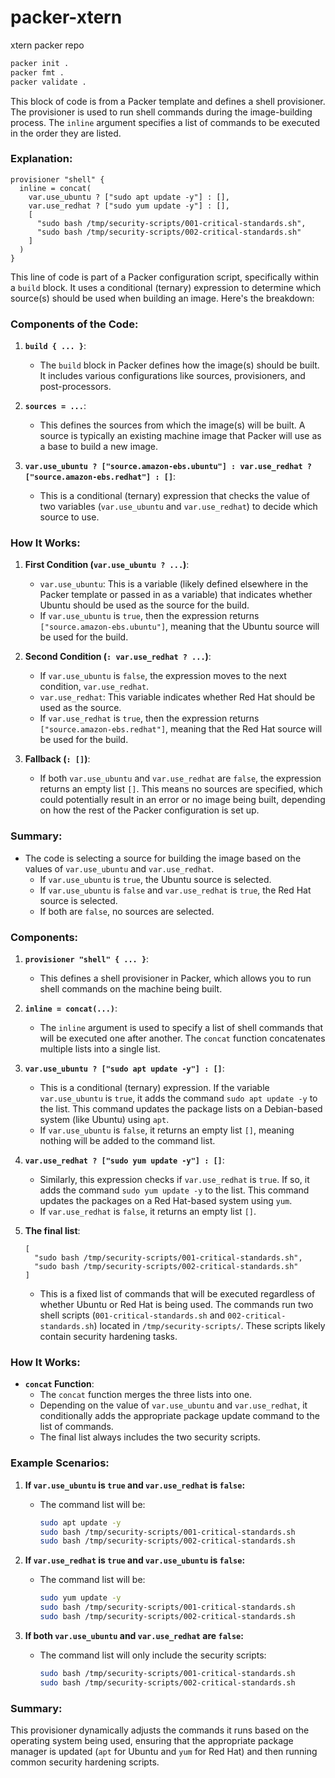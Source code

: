 # packer-xtern
xtern packer repo

```sh
packer init .
packer fmt .
packer validate .
```

This block of code is from a Packer template and defines a shell provisioner. The provisioner is used to run shell commands during the image-building process. The `inline` argument specifies a list of commands to be executed in the order they are listed.

### Explanation:

```hcl
provisioner "shell" {
  inline = concat(
    var.use_ubuntu ? ["sudo apt update -y"] : [],
    var.use_redhat ? ["sudo yum update -y"] : [],
    [
      "sudo bash /tmp/security-scripts/001-critical-standards.sh",
      "sudo bash /tmp/security-scripts/002-critical-standards.sh"
    ]
  )
}
```

This line of code is part of a Packer configuration script, specifically within a `build` block. It uses a conditional (ternary) expression to determine which source(s) should be used when building an image. Here's the breakdown:

### Components of the Code:

1. **`build { ... }`**:
   - The `build` block in Packer defines how the image(s) should be built. It includes various configurations like sources, provisioners, and post-processors.

2. **`sources = ...`**:
   - This defines the sources from which the image(s) will be built. A source is typically an existing machine image that Packer will use as a base to build a new image.

3. **`var.use_ubuntu ? ["source.amazon-ebs.ubuntu"] : var.use_redhat ? ["source.amazon-ebs.redhat"] : []`**:
   - This is a conditional (ternary) expression that checks the value of two variables (`var.use_ubuntu` and `var.use_redhat`) to decide which source to use.

### How It Works:

1. **First Condition (`var.use_ubuntu ? ...`)**:
   - `var.use_ubuntu`: This is a variable (likely defined elsewhere in the Packer template or passed in as a variable) that indicates whether Ubuntu should be used as the source for the build.
   - If `var.use_ubuntu` is `true`, then the expression returns `["source.amazon-ebs.ubuntu"]`, meaning that the Ubuntu source will be used for the build.

2. **Second Condition (`: var.use_redhat ? ...`)**:
   - If `var.use_ubuntu` is `false`, the expression moves to the next condition, `var.use_redhat`.
   - `var.use_redhat`: This variable indicates whether Red Hat should be used as the source.
   - If `var.use_redhat` is `true`, then the expression returns `["source.amazon-ebs.redhat"]`, meaning that the Red Hat source will be used for the build.

3. **Fallback (`: []`)**:
   - If both `var.use_ubuntu` and `var.use_redhat` are `false`, the expression returns an empty list `[]`. This means no sources are specified, which could potentially result in an error or no image being built, depending on how the rest of the Packer configuration is set up.

### Summary:
- The code is selecting a source for building the image based on the values of `var.use_ubuntu` and `var.use_redhat`.
  - If `var.use_ubuntu` is `true`, the Ubuntu source is selected.
  - If `var.use_ubuntu` is `false` and `var.use_redhat` is `true`, the Red Hat source is selected.
  - If both are `false`, no sources are selected.

### Components:

1. **`provisioner "shell" { ... }`**:
   - This defines a shell provisioner in Packer, which allows you to run shell commands on the machine being built.

2. **`inline = concat(...)`**:
   - The `inline` argument is used to specify a list of shell commands that will be executed one after another. The `concat` function concatenates multiple lists into a single list.

3. **`var.use_ubuntu ? ["sudo apt update -y"] : []`**:
   - This is a conditional (ternary) expression. If the variable `var.use_ubuntu` is `true`, it adds the command `sudo apt update -y` to the list. This command updates the package lists on a Debian-based system (like Ubuntu) using `apt`.
   - If `var.use_ubuntu` is `false`, it returns an empty list `[]`, meaning nothing will be added to the command list.

4. **`var.use_redhat ? ["sudo yum update -y"] : []`**:
   - Similarly, this expression checks if `var.use_redhat` is `true`. If so, it adds the command `sudo yum update -y` to the list. This command updates the packages on a Red Hat-based system using `yum`.
   - If `var.use_redhat` is `false`, it returns an empty list `[]`.

5. **The final list**:
   ```hcl
   [
     "sudo bash /tmp/security-scripts/001-critical-standards.sh",
     "sudo bash /tmp/security-scripts/002-critical-standards.sh"
   ]
   ```
   - This is a fixed list of commands that will be executed regardless of whether Ubuntu or Red Hat is being used. The commands run two shell scripts (`001-critical-standards.sh` and `002-critical-standards.sh`) located in `/tmp/security-scripts/`. These scripts likely contain security hardening tasks.

### How It Works:

- **`concat` Function**:
  - The `concat` function merges the three lists into one.
  - Depending on the value of `var.use_ubuntu` and `var.use_redhat`, it conditionally adds the appropriate package update command to the list of commands.
  - The final list always includes the two security scripts.

### Example Scenarios:

1. **If `var.use_ubuntu` is `true` and `var.use_redhat` is `false`:**
   - The command list will be:
     ```bash
     sudo apt update -y
     sudo bash /tmp/security-scripts/001-critical-standards.sh
     sudo bash /tmp/security-scripts/002-critical-standards.sh
     ```

2. **If `var.use_redhat` is `true` and `var.use_ubuntu` is `false`:**
   - The command list will be:
     ```bash
     sudo yum update -y
     sudo bash /tmp/security-scripts/001-critical-standards.sh
     sudo bash /tmp/security-scripts/002-critical-standards.sh
     ```

3. **If both `var.use_ubuntu` and `var.use_redhat` are `false`:**
   - The command list will only include the security scripts:
     ```bash
     sudo bash /tmp/security-scripts/001-critical-standards.sh
     sudo bash /tmp/security-scripts/002-critical-standards.sh
     ```

### Summary:

This provisioner dynamically adjusts the commands it runs based on the operating system being used, ensuring that the appropriate package manager is updated (`apt` for Ubuntu and `yum` for Red Hat) and then running common security hardening scripts.